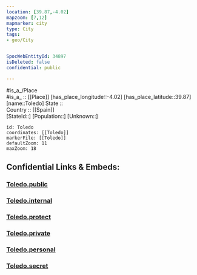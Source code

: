 ```yaml
---
location: [39.87,-4.02] 
mapzoom: [7,12] 
mapmarker: city 
type: City
tags:
- geo/City


SpocWebEntityId: 34897
isDeleted: false
confidential: public

---
```

#is_a_/Place  
#is_a_ :: [[Place]] 
[has_place_longitude::-4.02] 
[has_place_latitude::39.87] 
[name::Toledo] 
State ::  
Country :: [[Spain]]  
[StateId::] 
[Population::] 
[Unknown::] 


```leaflet
id: Toledo
coordinates: [[Toledo]] 
markerFile: [[Toledo]] 
defaultZoom: 11 
maxZoom: 18
```


## Confidential Links & Embeds: 

### [Toledo.public](/_public/\Earth\Continent\Europe\Europe~South\Spain\Provinces~Spain\Castilla-La_Mancha\Toledo.Province\CityToledo.public.md) 

### [Toledo.internal](/_internal/\Earth\Continent\Europe\Europe~South\Spain\Provinces~Spain\Castilla-La_Mancha\Toledo.Province\CityToledo.internal.md) 

### [Toledo.protect](/_protect/\Earth\Continent\Europe\Europe~South\Spain\Provinces~Spain\Castilla-La_Mancha\Toledo.Province\CityToledo.protect.md) 

### [Toledo.private](/_private/\Earth\Continent\Europe\Europe~South\Spain\Provinces~Spain\Castilla-La_Mancha\Toledo.Province\CityToledo.private.md) 

### [Toledo.personal](/_personal/\Earth\Continent\Europe\Europe~South\Spain\Provinces~Spain\Castilla-La_Mancha\Toledo.Province\CityToledo.personal.md) 

### [Toledo.secret](/_secret/\Earth\Continent\Europe\Europe~South\Spain\Provinces~Spain\Castilla-La_Mancha\Toledo.Province\CityToledo.secret.md)


